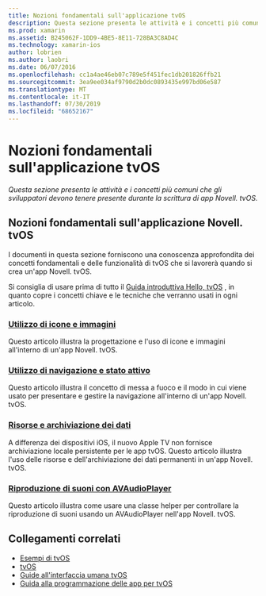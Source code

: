 ```yaml
---
title: Nozioni fondamentali sull'applicazione tvOS
description: Questa sezione presenta le attività e i concetti più comuni che gli sviluppatori devono tenere presente durante la scrittura di app Novell. tvOS.
ms.prod: xamarin
ms.assetid: B245062F-1DD9-4BE5-8E11-728BA3C8AD4C
ms.technology: xamarin-ios
author: lobrien
ms.author: laobri
ms.date: 06/07/2016
ms.openlocfilehash: cc1a4ae46eb07c789e5f451fec1db201826ffb21
ms.sourcegitcommit: 3ea9ee034af9790d2b0dc0893435e997bd06e587
ms.translationtype: MT
ms.contentlocale: it-IT
ms.lasthandoff: 07/30/2019
ms.locfileid: "68652167"
---
```

# <a name="tvos-application-fundamentals"></a>Nozioni fondamentali sull'applicazione tvOS

_Questa sezione presenta le attività e i concetti più comuni che gli sviluppatori devono tenere presente durante la scrittura di app Novell. tvOS._

<a name="Xamarin.tvOS-Application-Fundamentals" />

## <a name="xamarintvos-application-fundamentals"></a>Nozioni fondamentali sull'applicazione Novell. tvOS

I documenti in questa sezione forniscono una conoscenza approfondita dei concetti fondamentali e delle funzionalità di tvOS che si lavorerà quando si crea un'app Novell. tvOS.

Si consiglia di usare prima di tutto il [Guida introduttiva Hello, tvOS](~/ios/tvos/get-started/hello-tvos.md) , in quanto copre i concetti chiave e le tecniche che verranno usati in ogni articolo.

<a name="Working-with-Icons-and-Images" />

### <a name="working-with-icons-and-imagesiostvosapp-fundamentalsicons-imagesmd"></a>[Utilizzo di icone e immagini](~/ios/tvos/app-fundamentals/icons-images.md)

Questo articolo illustra la progettazione e l'uso di icone e immagini all'interno di un'app Novell. tvOS.

<a name="Working-with-Navigation-and-Focus" />

### <a name="working-with-navigation-and-focusiostvosapp-fundamentalsnavigation-focusmd"></a>[Utilizzo di navigazione e stato attivo](~/ios/tvos/app-fundamentals/navigation-focus.md)

Questo articolo illustra il concetto di messa a fuoco e il modo in cui viene usato per presentare e gestire la navigazione all'interno di un'app Novell. tvOS.

<a name="Resources-and-Data-Storage" />

### <a name="resources-and-data-storageiostvosapp-fundamentalsresources-data-storagemd"></a>[Risorse e archiviazione dei dati](~/ios/tvos/app-fundamentals/resources-data-storage.md)

A differenza dei dispositivi iOS, il nuovo Apple TV non fornisce archiviazione locale persistente per le app tvOS. Questo articolo illustra l'uso delle risorse e dell'archiviazione dei dati permanenti in un'app Novell. tvOS.

<a name="Playing-Sound-with-AVAudioPlayer" />

### <a name="playing-sound-with-avaudioplayeriostvosapp-fundamentalssoundsmd"></a>[Riproduzione di suoni con AVAudioPlayer](~/ios/tvos/app-fundamentals/sounds.md)

Questo articolo illustra come usare una classe helper per controllare la riproduzione di suoni usando un AVAudioPlayer nell'app Novell. tvOS.

## <a name="related-links"></a>Collegamenti correlati

- [Esempi di tvOS](https://docs.microsoft.com/samples/browse/?products=xamarin&term=Xamarin.iOS+tvOS)
- [tvOS](https://developer.apple.com/tvos/)
- [Guide all'interfaccia umana tvOS](https://developer.apple.com/tvos/human-interface-guidelines/)
- [Guida alla programmazione delle app per tvOS](https://developer.apple.com/library/prerelease/tvos/documentation/General/Conceptual/AppleTV_PG/)
